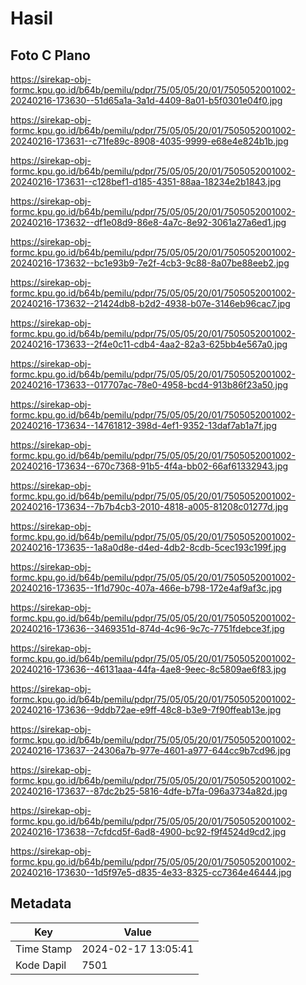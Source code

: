 # Hasil

## Foto C Plano

https://sirekap-obj-formc.kpu.go.id/b64b/pemilu/pdpr/75/05/05/20/01/7505052001002-20240216-173630--51d65a1a-3a1d-4409-8a01-b5f0301e04f0.jpg

https://sirekap-obj-formc.kpu.go.id/b64b/pemilu/pdpr/75/05/05/20/01/7505052001002-20240216-173631--c71fe89c-8908-4035-9999-e68e4e824b1b.jpg

https://sirekap-obj-formc.kpu.go.id/b64b/pemilu/pdpr/75/05/05/20/01/7505052001002-20240216-173631--c128bef1-d185-4351-88aa-18234e2b1843.jpg

https://sirekap-obj-formc.kpu.go.id/b64b/pemilu/pdpr/75/05/05/20/01/7505052001002-20240216-173632--df1e08d9-86e8-4a7c-8e92-3061a27a6ed1.jpg

https://sirekap-obj-formc.kpu.go.id/b64b/pemilu/pdpr/75/05/05/20/01/7505052001002-20240216-173632--bc1e93b9-7e2f-4cb3-9c88-8a07be88eeb2.jpg

https://sirekap-obj-formc.kpu.go.id/b64b/pemilu/pdpr/75/05/05/20/01/7505052001002-20240216-173632--21424db8-b2d2-4938-b07e-3146eb96cac7.jpg

https://sirekap-obj-formc.kpu.go.id/b64b/pemilu/pdpr/75/05/05/20/01/7505052001002-20240216-173633--2f4e0c11-cdb4-4aa2-82a3-625bb4e567a0.jpg

https://sirekap-obj-formc.kpu.go.id/b64b/pemilu/pdpr/75/05/05/20/01/7505052001002-20240216-173633--017707ac-78e0-4958-bcd4-913b86f23a50.jpg

https://sirekap-obj-formc.kpu.go.id/b64b/pemilu/pdpr/75/05/05/20/01/7505052001002-20240216-173634--14761812-398d-4ef1-9352-13daf7ab1a7f.jpg

https://sirekap-obj-formc.kpu.go.id/b64b/pemilu/pdpr/75/05/05/20/01/7505052001002-20240216-173634--670c7368-91b5-4f4a-bb02-66af61332943.jpg

https://sirekap-obj-formc.kpu.go.id/b64b/pemilu/pdpr/75/05/05/20/01/7505052001002-20240216-173634--7b7b4cb3-2010-4818-a005-81208c01277d.jpg

https://sirekap-obj-formc.kpu.go.id/b64b/pemilu/pdpr/75/05/05/20/01/7505052001002-20240216-173635--1a8a0d8e-d4ed-4db2-8cdb-5cec193c199f.jpg

https://sirekap-obj-formc.kpu.go.id/b64b/pemilu/pdpr/75/05/05/20/01/7505052001002-20240216-173635--1f1d790c-407a-466e-b798-172e4af9af3c.jpg

https://sirekap-obj-formc.kpu.go.id/b64b/pemilu/pdpr/75/05/05/20/01/7505052001002-20240216-173636--3469351d-874d-4c96-9c7c-7751fdebce3f.jpg

https://sirekap-obj-formc.kpu.go.id/b64b/pemilu/pdpr/75/05/05/20/01/7505052001002-20240216-173636--46131aaa-44fa-4ae8-9eec-8c5809ae6f83.jpg

https://sirekap-obj-formc.kpu.go.id/b64b/pemilu/pdpr/75/05/05/20/01/7505052001002-20240216-173636--9ddb72ae-e9ff-48c8-b3e9-7f90ffeab13e.jpg

https://sirekap-obj-formc.kpu.go.id/b64b/pemilu/pdpr/75/05/05/20/01/7505052001002-20240216-173637--24306a7b-977e-4601-a977-644cc9b7cd96.jpg

https://sirekap-obj-formc.kpu.go.id/b64b/pemilu/pdpr/75/05/05/20/01/7505052001002-20240216-173637--87dc2b25-5816-4dfe-b7fa-096a3734a82d.jpg

https://sirekap-obj-formc.kpu.go.id/b64b/pemilu/pdpr/75/05/05/20/01/7505052001002-20240216-173638--7cfdcd5f-6ad8-4900-bc92-f9f4524d9cd2.jpg

https://sirekap-obj-formc.kpu.go.id/b64b/pemilu/pdpr/75/05/05/20/01/7505052001002-20240216-173630--1d5f97e5-d835-4e33-8325-cc7364e46444.jpg


## Metadata

| Key        | Value               |
| ---------- | ------------------- |
| Time Stamp | 2024-02-17 13:05:41 |
| Kode Dapil | 7501                |



